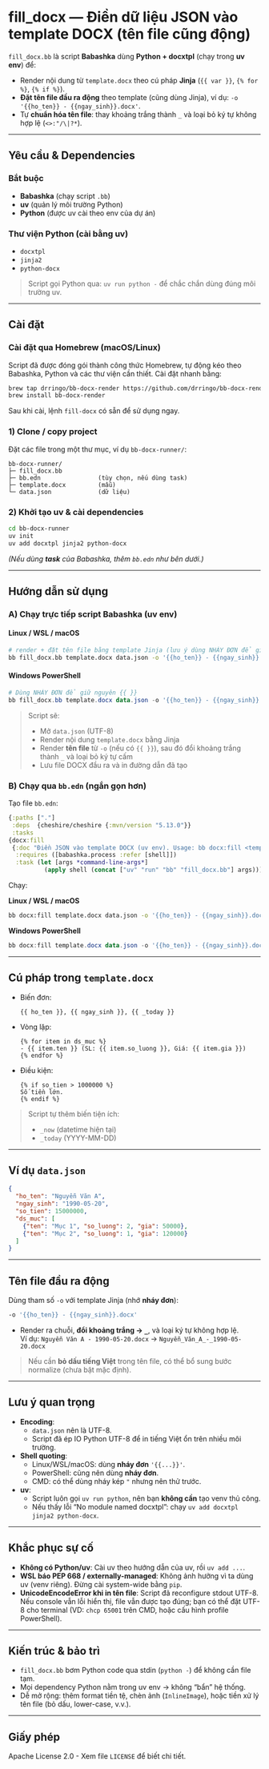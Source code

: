 # fill_docx — Điền dữ liệu JSON vào template DOCX (tên file cũng động)

`fill_docx.bb` là script **Babashka** dùng **Python + docxtpl** (chạy trong **uv env**) để:
- Render nội dung từ `template.docx` theo cú pháp **Jinja** (`{{ var }}`, `{% for %}`, `{% if %}`).
- **Đặt tên file đầu ra động** theo template (cũng dùng Jinja), ví dụ: `-o '{{ho_ten}} - {{ngay_sinh}}.docx'`.
- Tự **chuẩn hóa tên file**: thay khoảng trắng thành `_` và loại bỏ ký tự không hợp lệ (`<>:"/\|?*`).

---

## Yêu cầu & Dependencies

### Bắt buộc
- **Babashka** (chạy script `.bb`)
- **uv** (quản lý môi trường Python)
- **Python** (được uv cài theo env của dự án)

### Thư viện Python (cài bằng uv)
- `docxtpl`
- `jinja2`
- `python-docx`

> Script gọi Python qua: `uv run python -` để chắc chắn dùng đúng môi trường uv.

---

## Cài đặt

### Cài đặt qua Homebrew (macOS/Linux)

Script đã được đóng gói thành công thức Homebrew, tự động kéo theo Babashka, Python và các thư viện cần thiết. Cài đặt nhanh bằng:

```bash
brew tap drringo/bb-docx-render https://github.com/drringo/bb-docx-render
brew install bb-docx-render
```

Sau khi cài, lệnh `fill-docx` có sẵn để sử dụng ngay.

### 1) Clone / copy project
Đặt các file trong một thư mục, ví dụ `bb-docx-runner/`:
```
bb-docx-runner/
├─ fill_docx.bb
├─ bb.edn                (tùy chọn, nếu dùng task)
├─ template.docx         (mẫu)
└─ data.json             (dữ liệu)
```

### 2) Khởi tạo uv & cài dependencies
```bash
cd bb-docx-runner
uv init
uv add docxtpl jinja2 python-docx
```

*(Nếu dùng **task** của Babashka, thêm `bb.edn` như bên dưới.)*

---

## Hướng dẫn sử dụng

### A) Chạy trực tiếp script Babashka (uv env)

#### Linux / WSL / macOS
```bash
# render + đặt tên file bằng template Jinja (lưu ý dùng NHÁY ĐƠN để giữ {{ }})
bb fill_docx.bb template.docx data.json -o '{{ho_ten}} - {{ngay_sinh}}.docx'
```

#### Windows PowerShell
```powershell
# Dùng NHÁY ĐƠN để giữ nguyên {{ }}
bb fill_docx.bb template.docx data.json -o '{{ho_ten}} - {{ngay_sinh}}.docx'
```

> Script sẽ:
> - Mở `data.json` (UTF-8)
> - Render nội dung `template.docx` bằng Jinja
> - Render **tên file** từ `-o` (nếu có `{{ }}`), sau đó đổi khoảng trắng thành `_` và loại bỏ ký tự cấm
> - Lưu file DOCX đầu ra và in đường dẫn đã tạo

### B) Chạy qua `bb.edn` (ngắn gọn hơn)

Tạo file `bb.edn`:

```clojure
{:paths ["."]
 :deps  {cheshire/cheshire {:mvn/version "5.13.0"}}
 :tasks
{docx:fill
 {:doc "Điền JSON vào template DOCX (uv env). Usage: bb docx:fill <template.docx> <data.json> [-o output.docx|template]"
  :requires ([babashka.process :refer [shell]])
  :task (let [args *command-line-args*]
          (apply shell (concat ["uv" "run" "bb" "fill_docx.bb"] args)))}}}
```

Chạy:

**Linux / WSL / macOS**
```bash
bb docx:fill template.docx data.json -o '{{ho_ten}} - {{ngay_sinh}}.docx'
```

**Windows PowerShell**
```powershell
bb docx:fill template.docx data.json -o '{{ho_ten}} - {{ngay_sinh}}.docx'
```

---

## Cú pháp trong `template.docx`

- Biến đơn:
  ```
  {{ ho_ten }}, {{ ngay_sinh }}, {{ _today }}
  ```
- Vòng lặp:
  ```
  {% for item in ds_muc %}
  - {{ item.ten }} (SL: {{ item.so_luong }}, Giá: {{ item.gia }})
  {% endfor %}
  ```
- Điều kiện:
  ```
  {% if so_tien > 1000000 %}
  Số tiền lớn.
  {% endif %}
  ```

> Script tự thêm biến tiện ích:  
> - `_now` (datetime hiện tại)  
> - `_today` (YYYY-MM-DD)

---

## Ví dụ `data.json`
```json
{
  "ho_ten": "Nguyễn Văn A",
  "ngay_sinh": "1990-05-20",
  "so_tien": 15000000,
  "ds_muc": [
    {"ten": "Mục 1", "so_luong": 2, "gia": 50000},
    {"ten": "Mục 2", "so_luong": 1, "gia": 120000}
  ]
}
```

---

## Tên file đầu ra động

Dùng tham số `-o` với template Jinja (nhớ **nháy đơn**):

```bash
-o '{{ho_ten}} - {{ngay_sinh}}.docx'
```

- Render ra chuỗi, **đổi khoảng trắng → `_`**, và loại ký tự không hợp lệ.  
  Ví dụ: `Nguyễn Văn A - 1990-05-20.docx` → `Nguyễn_Văn_A_-_1990-05-20.docx`

> Nếu cần **bỏ dấu tiếng Việt** trong tên file, có thể bổ sung bước normalize (chưa bật mặc định).

---

## Lưu ý quan trọng

- **Encoding**:  
  - `data.json` nên là UTF-8.  
  - Script đã ép IO Python UTF-8 để in tiếng Việt ổn trên nhiều môi trường.
- **Shell quoting**:
  - Linux/WSL/macOS: dùng **nháy đơn** `'{{...}}'`.  
  - PowerShell: cũng nên dùng **nháy đơn**.  
  - CMD: có thể dùng nháy kép `"` nhưng nên thử trước.
- **uv**:
  - Script luôn gọi `uv run python`, nên bạn **không cần** tạo venv thủ công.
  - Nếu thấy lỗi “No module named docxtpl”: chạy `uv add docxtpl jinja2 python-docx`.

---

## Khắc phục sự cố

- **Không có Python/uv**: Cài uv theo hướng dẫn của uv, rồi `uv add ...`.
- **WSL báo PEP 668 / externally-managed**: Không ảnh hưởng vì ta dùng uv (venv riêng). Đừng cài system-wide bằng `pip`.
- **UnicodeEncodeError khi in tên file**: Script đã reconfigure stdout UTF-8. Nếu console vẫn lỗi hiển thị, file vẫn được tạo đúng; bạn có thể đặt UTF-8 cho terminal (VD: `chcp 65001` trên CMD, hoặc cấu hình profile PowerShell).

---

## Kiến trúc & bảo trì

- `fill_docx.bb` bơm Python code qua stdin (`python -`) để không cần file tạm.  
- Mọi dependency Python nằm trong uv env → không “bẩn” hệ thống.
- Dễ mở rộng: thêm format tiền tệ, chèn ảnh (`InlineImage`), hoặc tiền xử lý tên file (bỏ dấu, lower-case, v.v.).

---

## Giấy phép

Apache License 2.0 - Xem file `LICENSE` để biết chi tiết.
